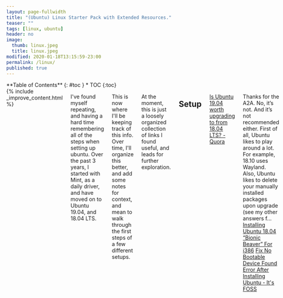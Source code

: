 ```yaml
---
layout: page-fullwidth
title: "(Ubuntu) Linux Starter Pack with Extended Resources."
teaser: ""
tags: [linux, ubuntu]
header: no
image:
  thumb: linux.jpeg
  title: linux.jpeg
modified: 2020-01-18T13:15:59-23:00
permalink: /linux/
published: true
---
```


<div class="row">
<div class="medium-4 medium-push-8 columns" markdown="1">
<div class="panel radius" markdown="1">
**Table of Contents**
{: #toc }
*  TOC
{:toc}
</div>
</div><!-- /.medium-4.columns -->


<div class="medium-8 medium-pull-4 columns" markdown="1">
{% include _improve_content.html %}

I've found myself repeating, and having a hard time remembering all of the steps when setting up ubuntu. Over the past 3 years, I started with Mint, as a daily driver, and have moved on to Ubuntu 19.04, and 18.04 LTS.

This is now where I'll be keeping track of this info. Over time, I'll organize this better, and add some notes for context, and mean to walk through the first steps of a few different setups.


At the moment, this is just a loosely organized collection of links I found useful, and leads for further exploration.

## Setup

[Is Ubuntu 19.04 worth upgrading to from 18.04 LTS? - Quora](https://www.quora.com/Is-Ubuntu-19-04-worth-upgrading-to-from-18-04-LTS)

Thanks for the A2A. No, it’s not. And it’s not recommended either. First of all, Ubuntu likes to play around a lot. For example, 18.10 uses Wayland. Also, Ubuntu likes to delete your manually installed packages upon upgrade (see my other answers f...
[Installing Ubuntu 18.04 “Bionic Beaver” For i386](https://help.ubuntu.com/lts/installation-guide/i386/install.en.pdf)
[Fix No Bootable Device Found Error After Installing Ubuntu - It's FOSS](https://itsfoss.com/no-bootable-device-found-ubuntu/)


### Boot Loaders and Partition Tables

Basically all new systems use UEFI. However, if you are shopping for old laptops, or simply installing linux on some old windows machine you have laying around, then you might run into the legacy setup. The deal is how they are partitioned, MBR vs GPT, and can depend upon your BIOS. So it matters to figure out from the beginning what your system requirements are.

Actually, when I first installed linux, I just hit the install button, and the installer did its magic. It was only later, I puzzled for quite some time over this matter, when trying to "properly" set up a fresh system, not just letting the installer do all the work. 

* [MBR VS GPT, which is the best choice for your computer?](https://www.diskgenius.com/how-to/mbr-vs-gpt.php)
  > 2. If the motherboard on your computer supports UEFI (Unified Extensile Firmware), you can choose GPT.
  > 3. If the motherboard uses legacy BIOS system, you should choose MBR. BIOS does not support GPT-partitioned volumes.
* [Explaining UEFI Firmware for Linux Users - LinuxBabe](https://www.linuxbabe.com/desktop-linux/legacy-bios-vs-uefi-bios)
we will focus on BIOS and UEFI. UEFI BIOS or just UEFI? BIOS is just a specific firmware for IBM compatible PC. So we should call it just UEFI.
* [https://help.ubuntu.com/community/UEFI](https://help.ubuntu.com/community/UEFI)
  > The Extensible Firmware Interface (EFI) or its version 2.x variant, Unified EFI (UEFI) is a firmware type that is widespread on recent computers, especially those more recent than 2010. It is intended to replace the traditional BIOS firmware that is prevalent on earlier machines. This page provides information about installing and booting Ubuntu using UEFI, as well as about switching between UEFI mode and legacy BIOS mode using Ubuntu. Warning /!\ Most modern computers support both UEFI mode and BIOS mode. 
* [How to create an EFI System Partition?](https://superuser.com/questions/764799/how-to-create-an-efi-system-partition)
* [help.ubuntu.com/community/Installation/UEFI-and-BIOS](https://help.ubuntu.com/community/Installation/UEFI-and-BIOS)
* [Legacy Bios, UEFI and SecureBoot ready Ubuntu Live image customiza...](https://linuxconfig.org/legacy-bios-uefi-and-secureboot-ready-ubuntu-live-image-customization)
* [How can I reinstall GRUB to the EFI partition?](https://askubuntu.com/questions/831216/how-can-i-reinstall-grub-to-the-efi-partition)
* [rhboot/efibootmgr](https://github.com/rhboot/efibootmgr)
  * [The rEFInd Boot Manager: Installing rEFInd](http://www.rodsbooks.com/refind/installing.html)
* [Managing EFI Boot Loaders for Linux: CSM: The Good, the Bad, and the Ugly](http://www.rodsbooks.com/efi-bootloaders/csm-good-bad-ugly.html)
* [How do multiple boot loaders work on an EFI system partition](https://unix.stackexchange.com/questions/160500/how-do-multiple-boot-loaders-work-on-an-efi-system-partition)
* [https://help.ubuntu.com/community/Boot-Repair](https://help.ubuntu.com/community/Boot-Repair)
* [Ubuntu installer now supports ZFS on the boot partition](https://news.ycombinator.com/item?id=21179231)


### Partitions

* [Partitions: Planning Your Linux Installation](http://www.control-escape.com/linux/lx-partition.html)
* [How I am partitioning the HDD for Linux setup.](https://dev.to/johnfound/how-i-am-partitioning-the-hdd-for-linux-setup-o7m)
* [Gparted - GNOME Partition Editor](https://gparted.org/download.php)
* [Causing ZFS corruption for fun, profit, and quality assurance](https://news.ycombinator.com/item?id=21175004)

### Install Media

* [How to verify a file using an asc signature file?](https://serverfault.com/questions/896228/how-to-verify-a-file-using-an-asc-signature-file)
As an example, this project offers an *.asc file with a PGP signature to verify the contents of the download (as opposed to a checksum, you can see the empty column): [https://ossec.github.io/downlo](https://ossec.github.io/downlo)...
* [How to Verify a Download in Ubuntu with SHA256 Hash or GPG Key](https://vitux.com/how-to-verify-download-in-ubuntu-with-sha256-hash-gpg-key/)
  > You may have often downloaded some open source software, for instance, various Linux distributions ISO. While downloading, you might also notice a link to download checksum file. What is that link for? Actually, Linux distributions distribute checksum files along with
* [1. How to create a bootable Linux usb stick (mac)](https://www.youtube.com/watch?v=0Zq_JdExHkE&list=PLmoQ11MXEmagwLs0NtjadkyVwc-CFfr4h) (playlist also includes video for creating linux virtual machine)


## Configuration

[How do I configure swappiness?](https://askubuntu.com/questions/103915/how-do-i-configure-swappiness)
[How to add a directory to the PATH?](https://askubuntu.com/questions/60218/how-to-add-a-directory-to-the-path)
[How To Set Up a Firewall with UFW on Ubuntu 18.04](https://linuxize.com/post/how-to-setup-a-firewall-with-ufw-on-ubuntu-18-04/)
  > By default, Ubuntu comes with a firewall configuration tool called UFW (Uncomplicated Firewall). UFW is a user-friendly front-end for managing iptables firewall rules and its main goal is to make managing iptables easier or as the name says uncomplicated.
[Ubuntu 12.10 "Turn screen off when inactive for: Never" still turn...](https://askubuntu.com/questions/216783/ubuntu-12-10-turn-screen-off-when-inactive-for-never-still-turns-off)
[How to install executables](https://unix.stackexchange.com/questions/264562/how-to-install-executables)

* [Things To Do After Installing Ubuntu](https://fosspost.org/tutorials/things-to-do-after-installing-ubuntu)
* [20 Things to do After Installing Ubuntu 18.04 and 18.10](https://itsfoss.com/things-to-do-after-installing-ubuntu-18-04/)
* [Initial Server Setup with Ubuntu 18.04](https://www.digitalocean.com/community/tutorials/initial-server-setup-with-ubuntu-18-04)
  > When you first create a new Ubuntu 18.04 server, there are a few configuration steps that you should take early on as part of the basic setup. This will increase the security and usability of your server and will give you a solid foundation for subseq

vlc, pinta, vscode, keepassxc, git, ssh\gpg 

Install walpapers from old releases of ubuntu:

`sudo apt-get install ubuntu-wallpapers-* edgy-wallpapers feisty-wallpapers gutsy-wallpapers`

* [How to install a deb file, by dpkg -i or by apt?](https://unix.stackexchange.com/questions/159094/how-to-install-a-deb-file-by-dpkg-i-or-by-apt)
  > I have a deb package for installation. Shall I install by dpkg -i my.deb, or by apt? Will both handle the software dependency problem well? If by apt, how can I install from the deb by apt?
* [How to mount a new drive on startup](https://askubuntu.com/questions/154180/how-to-mount-a-new-drive-on-startup)
* [How can I install a package without root access?](https://askubuntu.com/questions/339/how-can-i-install-a-package-without-root-access)

### Dotfiles

* [Understanding Linux configuration files](https://developer.ibm.com/articles/l-config/)
  > This article explains configuration files on a Linux system that control user permissions, system applications, daemons, services, and other administrative tasks in a multi-user, multi-tasking environment. These tasks include managing user accounts, allocating disk quotas, ma...
* [Getting Started With Dotfiles](https://medium.com/@webprolific/getting-started-with-dotfiles-43c3602fd789)
* [dotfiles.github.io](http://dotfiles.github.io/)
* [The Rabbithole Series, Part 1](https://rsapkf.netlify.com/blog/the-rabbithole-series-part-1)
* [logind.conf.5.en.html](https://manpages.debian.org/stretch/systemd/logind.conf.5.en.html)
  > The default configuration is defined during compilation, so a configuration file is only needed when it is necessary to deviate from those defaults. By default, the configuration file in /etc/systemd/ contains commented out entries showing the defaults as a guide to the administrator. This file can be edited to create local overrides.

### Accounts and Permissions

I was having a bit of trouble understanding how to properly set up and operate a user alongside and admin acct

I guess the idea is that the administrator account is the first created automatically (in ubuntu) then create a user account. Although the default administrator requires password for sudo, since 'root' is actually abstracted from the ui. Though not actually root, that administrator does, have generally elevated privs otherwise. So by making a user account, you have an additional layer of security, should some application get loose, it doesn't inherit any administrator privliges from you 

but......... to use sudo from the user account 

you must either su administrator or add the user account to your list of sudoers

and if you break sudo by messing up /etc/sudoers then you can use pkexec as an alternative to sudo to fix it 

* [How to create sudo user on Ubuntu 18.04 Bionic Beaver Linux - Linu...](https://linuxconfig.org/how-to-create-sudo-user-on-ubuntu-18-04-bionic-beaver-linux)
* [Accessing sudo from a non-administrator profile](https://askubuntu.com/questions/368516/accessing-sudo-from-a-non-administrator-profile)
* [How do I add a user to sudoers file?](https://askubuntu.com/a/296270)
  > If you want to add another user or if your username did not install Ubuntu, then you must log in as that user who installed Ubuntu, enter sudo -i to get root prompt; and then enter this command visudo.
  > 
  > I usually add the users I want to have sudo access. You can also add a group to have sudo access. I prefer just adding the users. I added a space in between the following, so it would format better.
  > 
  > `# User_Alias ADMINS = jsmith, mikem`
  > 
  > `dbadmin ALL=(ALL) ALL`
  > 
  > You can also use this command (as root)
  > 
  > `sudo usermod -a -G sudo hduser`
* [How to allow non-superusers to mount any filesystem?](https://unix.stackexchange.com/questions/96625/how-to-allow-non-superusers-to-mount-any-filesystem)
  > Is it possible to allow some particular users (e.g. members of a group) to mount any filesystem without superuser privileges on Linux? Another question might have been "in what ways a user can har...
* [How can I mount partitions in Thunar without password?](https://askubuntu.com/questions/1129416/how-can-i-mount-partitions-in-thunar-without-password)
* [How To Create a Sudo User on Ubuntu [Quickstart]](https://www.digitalocean.com/community/tutorials/how-to-create-a-sudo-user-on-ubuntu-quickstart)
  > The sudo command provides a mechanism for granting administrator privileges, ordinarily only available to the root user, to normal users. This guide will show you the easiest way to create a new user with sudo access on Ubuntu, without having to modif
* [How can I run an application with a GUI as admin from a non-admin ...](https://askubuntu.com/questions/164819/how-can-i-run-an-application-with-a-gui-as-admin-from-a-non-admin-user-session)
  > I defined 2 user accounts: one with admin privilege (with sudo right) => lets call it adminuser. a 2nd one without any privilege => lets call it normaluser and I configure the autologin on this 2n...
* [Removing Root Login And Other First Steps Ubuntu](https://dev.to/davidemily/removing-root-login-and-other-first-steps-ubuntu-54le)
* [The Ultimate Guide to Linux Users, Groups, and Permissions](https://www.stackchief.com/tutorials/Linux%20Users,%20Groups,%20and%20Permissions)
  > Everything you need to know about Linux users, groups, and permissions. Learn about Linux users including system users and regular users, switching to the root user, adding users, removing users, the difference between sudo and su, changing permissions, changing ownership w...
* [Understanding Linux Permissions](https://dev.to/k_penguin_sato/understanding-linux-permissions-397e)

### Desktop

* [Customize Ubuntu 18.04 GNOME With These Simple Tips](https://itsfoss.com/gnome-tricks-ubuntu/)
* [How To Change The GTK, Icon Or GNOME Shell Theme In GNOME](https://www.linuxuprising.com/2018/04/how-to-change-gtk-icon-or-gnome-shell.html)
* [How To Make Your Ubuntu Desktop Faster](https://dev.to/prahladyeri/how-to-trim-your-ubuntu-installation-of-extra-fat-and-make-it-faster-58ib)
* [Rotating screen in Ubuntu and Linux Mint](https://www.faqforge.com/linux/rotating-screen-in-ubuntu-and-linux-mint/)
* [Top 20 GNOME Extensions You Should Be Using Right Now](https://itsfoss.com/best-gnome-extensions/)
  > You can enhance the capacity of your GNOME desktop with extensions. Here, we list the best GNOME extensions to save you the trouble of finding them on your own.
* [Customize Ubuntu 18.04 GNOME With These Simple Tips](https://itsfoss.com/gnome-tricks-ubuntu/)
  > Some basic and some interesting GNOME customization tips to get more out of your Ubuntu 18.04 desktop.



## Use

### Filesytem Navigation

[4.9. /usr/local : Local hierarchy](https://refspecs.linuxfoundation.org/FHS_3.0/fhs/ch04s09.html)
[/usr/bin vs /usr/local/bin on Linux](https://unix.stackexchange.com/questions/8656/usr-bin-vs-usr-local-bin-on-linux)
  > Why are there so many places to put a binary in Linux? There are at least these five: /bin/ /sbin/ /usr/bin/ /usr/local/bin/ /usr/local/sbin/ And on my office box, I do not have write permissions...
[HomeFolder](https://help.ubuntu.com/community/HomeFolder)
[hier - description of the filesystem hierarchy](http://manpages.ubuntu.com/manpages/disco/en/man7/hier.7.html)

![http://blog.danyll.com/content/images/2015/04/linux_directory_map_hd.png](http://blog.danyll.com/content/images/2015/04/linux_directory_map_hd.png)

* [Linux Tutorial - 2. Master File System Navigation](https://ryanstutorials.net/linuxtutorial/navigation.php)
  > This section of the Linux tutorial introduces the basics of the Linux filesystem and commands used to move around it. Also discusses absolute and relative paths.
* [LinuxFilesystemTreeOverview](https://help.ubuntu.com/community/LinuxFilesystemTreeOverview)
  * `/bin` is a place for most commonly used terminal commands, like ls, mount, rm, etc.
  * `/boot` contains files needed to start up the system, including the Linux kernel, a RAM disk image and bootloader configuration files. 
  * `/dev`  contains all device files, which are not regular files but instead refer to various hardware devices on the system, including hard drives.
  * `/etc`  contains system-global configuration files, which affect the system's behavior for all users.
  * `/home` home sweet home, this is the place for users' home directories.
  * `/lib`  contains very important dynamic libraries and kernel modules `/media` is intended as a mount point for external devices, such as hard drives or removable media (floppies, CDs, DVDs). 
  * `/mnt`  is also a place for mount points, but dedicated specifically to "temporarily mounted" devices, such as network filesystems.
  * `/opt`  can be used to store additional software for your system, which is not handled by the package manager.
  * `/proc` is a virtual filesystem that provides a mechanism for kernel to send information to processes. 
  * `/root` is the superuser's home directory, not in `/home/` to allow for booting the system even if `/home/` is not available.
  * `/run`  is a tmpfs (temporary file system) available early in the boot process where ephemeral run-time data is stored. Files under this directory are removed or truncated at the beginning of the boot process. (It deprecates various legacy locations such as `/var/run`, `/var/lock`, `/lib/init/rw` in otherwise non-ephemeral directory trees as well as `/dev/.  *` and `/dev/shm` which are not device files.)
  * `/sbin` contains important administrative commands that should generally only be employed by the superuser.
  * `/srv`  can contain data directories of services such as HTTP (`/srv/www/`) or FTP.
  * `/sys`  is a virtual filesystem that can be accessed to set or obtain information about the kernel's view of the system.
  * `/tmp`  is a place for temporary files used by applications.
  * `/usr`  contains the majority of user utilities and applications, and partly replicates the root directory structure, containing for instance, among others, `/usr/bin/` and `/usr/lib`.
  * `/var`  is dedicated to variable data, such as logs, databases, websites, and temporary spool (e-mail etc.) files that persist from one boot to the next. A notable directory it contains is /var/log where system log files are kept.

### Prevent Overheating

* [Ubuntu: install the meta-package linux-tools-generic](https://linrunner.de/en/tlp/docs/tlp-faq.html)
* [Prevent Your Laptop From Overheating With Thermald And Intel P-Sta...](http://www.webupd8.org/2014/04/prevent-your-laptop-from-overheating.html)
* [Psensor](https://gitlab.com/jeanfi/psensor)
  > It can monitor: the temperature of the motherboard and CPU sensors (using lm-sensors). the temperature of the NVidia GPUs (using XNVCtrl). the temperature of ATI/AMD GPU
* [Most Effective Ways To Reduce Laptop Overheating In Linux - It's FOSS](https://itsfoss.com/reduce-overheating-laptops-linux/)
* [How to control fan speed?](https://askubuntu.com/questions/22108/how-to-control-fan-speed)
* [Intel Temperature Guide](https://forums.tomshardware.com/threads/intel-temperature-guide.1488337/)
  > Update: Oct 9, 2019 Intel Temperature Guide - by CompuTronix Preface The topic of processor temperatures can be very confusing. Conflicting opinions based on misconceptions concerning terminology, specifications and testing leaves users uncertain of how to properly check ...

### Shell

* [How do I restore .bashrc to its default?](https://askubuntu.com/questions/404424/how-do-i-restore-bashrc-to-its-default) 
  > typing source /etc/environment will fix path for the moment, then you can replace `.bashrc` and `.profile`
* [Processing Text with Linux Shell - Part 1](https://dev.to/shamilchoudhury/processing-text-with-linux-shell---part-1-4ajd)
Using sed command to efficiently process text files in linux
* [Syslog : The Complete System Administrator Guide – devconnected](https://devconnected.com/syslog-the-complete-system-administrator-guide/)
  > Complete Guide on understanding the Syslog protocol, syslog message format as well as log forwarding. Best practices included!
* [Learn Enough Command Line to Be Dangerous](https://www.learnenough.com/command-line-tutorial/basics) - Introduction to the Unix command line. 
* [Mac (Bash) to Windows (Command Prompt) mappings](https://zwbetz.com/mac-to-windows-command-line-mappings/) 
* [The Unix Shell - Introducing the Shell](https://github.com/mnyrop/swc-materials/blob/master/bash.md) 
* [Bash Beginners Guide](https://www.tldp.org/LDP/Bash-Beginners-Guide/html/intro_01.html) 
>This is a practical guide which, while not always being too serious, tries to give real-life instead of theoretical examples. I partly wrote it because I don't get excited with stripped down and over-simplified examples written by people who know what they are talking about, showing some really cool Bash feature so much out of its context that you cannot ever use it in practical circumstances. You can read that sort of stuff after finishing this book, which contains exercises and examples that will help you survive in the real world. 
* [http://www.hypexr.org/bash_tutorial.php](http://www.hypexr.org/bash_tutorial.php) 
* [The Bash Academy](https://www.bash.academy/)
* [The new Windows Terminal](https://dev.to/nickymeuleman/the-new-windows-terminal-271j)
* [TIL: A preceding space prevents dangerous commands from going into history](https://dev.to/stefanjudis/til-a-preceding-space-prevents-dangerous-commands-from-going-into-history-5e02)
* [Better bash history search with McFly](https://dev.to/hamatti/better-bash-history-search-with-mcfly-3kck)
* [How to Bookmark commands in Terminal](https://dev.to/thamaraiselvam/how-to-bookmark-commands-in-terminal-2igo)
* [Learning the shell - Lesson 3: Looking around](http://linuxcommand.org/lc3_lts0030.php)
* [51 Useful Lesser Known Commands for Linux Users](https://www.tecmint.com/51-useful-lesser-known-commands-for-linux-users/)
* [Why you should learn just a little Awk - An Awk tutorial by Example](https://gregable.com/2010/09/why-you-should-know-just-little-awk.html)
* [10 simple Linux tips which save 50% of my time in the command line](https://dev.to/javinpaul/10-simple-linux-tips-which-save-50-of-my-time-in-the-command-line-4moo)
* [AWK command in Unix/Linux with examples - GeeksforGeeks](https://www.geeksforgeeks.org/awk-command-unixlinux-examples/)
* [Processing Text with Linux Shell - Part 2](https://dev.to/shamilchoudhury/processing-text-with-linux-shell---part-2--ogo)
* [dylanaraps/pure-bash-bible](https://github.com/dylanaraps/pure-bash-bible)
* [15 Practical Grep Command Examples In Linux / UNIX](https://www.thegeekstuff.com/2009/03/15-practical-unix-grep-command-examples)
* [How to Save a File in Vi / Vim Editor in Linux](https://www.tecmint.com/save-file-in-vi-vim-editor-in-linux/)

#### Scripting

* [Shell Scripting Tutorial](https://www.shellscript.sh/)
  > This tutorial is written to help people understand some of the basics of shell script programming (aka shell scripting), and hopefully to introduce some of the possibilities of simple but powerful programming available under the Bourne shell. As such, it has been written as a...
* [How to write idempotent Bash scripts](https://arslan.io/2019/07/03/how-to-write-idempotent-bash-scripts/)

#### ZSH
* [Oh My Zsh - a delightful & open source framework for Zsh](https://ohmyz.sh/)
* [How to Setup ZSH and Oh-my-zsh on Linux](https://www.howtoforge.com/tutorial/how-to-setup-zsh-and-oh-my-zsh-on-linux/)
* [robbyrussell/oh-my-zsh](https://github.com/robbyrussell/oh-my-zsh/wiki/Installing-ZSH)

### Encrypted Home Folders

[How to decrypt a Ubuntu 16.10 encrypted home folder?](https://superuser.com/questions/1300415/how-to-decrypt-a-ubuntu-16-10-encrypted-home-folder)
  > I have a defunct Ubuntu 16.10 installation* on a separate hard drive. There are files on that drive, in my home directory, that I need access to, but are encrypted using Ubuntu's "encrypt home fold...

[Encrypted folders on Ubuntu Linux using eCryptfs on an external ha...](https://opensourcehacker.com/2011/04/15/encrypted-folders-on-ubuntu-linux-using-ecryptfs-on-an-external-hard-drive/)
  > This blog post continues my Ubuntu encryption tools testing. Previously there was an example for losetup. However, with the latest Ubuntus eCryptfs is recommended instead. eCrypfs makes one directory in a file-system crypted. Since it does not work on a partition level, you d...

##  Networking

[https://netfilter.org/documentation/HOWTO//networking-concepts-HOWTO-2.html](https://netfilter.org/documentation/HOWTO//networking-concepts-HOWTO-2.html)

[How to Find What Devices are Connected to Network in Linux - It's FOSS](https://itsfoss.com/how-to-find-what-devices-are-connected-to-network-in-ubuntu/)

[How to set a Static IP in Ubuntu – Ubuntu Network Confirguration](http://www.sudo-juice.com/how-to-set-a-static-ip-in-ubuntu-network-confirguration/)

[How to Find What Devices are Connected to Network in Linux - It's FOSS](https://itsfoss.com/how-to-find-what-devices-are-connected-to-network-in-ubuntu/)
[Setting up an ad-blocking VPN with Wireguard and Pihole](https://drexl.me/guides/wireguard-pihole-vpn-setup.html)

[https://help.ubuntu.com/community/Internet/ConnectionSharing](https://help.ubuntu.com/community/Internet/ConnectionSharing) 

[Connect two computers with SSH in a home LAN](https://askubuntu.com/questions/1107987/connect-two-computers-with-ssh-in-a-home-lan)

I have two ubuntu computer shared the same wifi and desire to reach another from one's terminal. First create an user on the second computer named "Second" and hostname "Algorithms" Then tried to

[Nutty](https://babluboy.github.io/nutty/)
Nutty is a Network Utility made for elementary OS

[How To Set Up a Firewall with UFW on Ubuntu 18.04](https://linuxize.com/post/how-to-setup-a-firewall-with-ufw-on-ubuntu-18-04/)

By default, Ubuntu comes with a firewall configuration tool called UFW (Uncomplicated Firewall). UFW is a user-friendly front-end for managing iptables firewall rules and its main goal is to make managing iptables easier or as the name says uncomplicated.

[Linux Server](http://researchhubs.com/post/computing/linux-basic/index.html)

[EtherApe](https://sourceforge.net/projects/etherape/)

EtherApe is a graphical network monitor modeled after etherman. Featuring Ethernet, IP, TCP, FDDI, Token Ring and wireless modes, it displays network activity graphically.

[https://twitter.com/qw5kcmv3/status/1188145406200500230?s=12](https://twitter.com/qw5kcmv3/status/1188145406200500230?s=12)
> This week we discussed tunneling with SSH, so I feel it is appropriate to highlight this great book dedicated to SSH. You think you know how to use all the features of SSH, but you don't, and Googling isn't going to provide you this comprehensive compilation. #DailyBookDrop

[bryanpkc/corkscrew](https://github.com/bryanpkc/corkscrew)

A tool for tunneling SSH through HTTP proxies. Contribute to bryanpkc/corkscrew development by creating an account on GitHub.

[Introduction to Linux Hardening](https://dev.to/terceranexus6/introduction-to-linux-hardening-5aj1)

## Tools

[Some Awesome Linux Tools To Make Your Tech Life Easier](https://dev.to/prahladyeri/some-awesome-linux-tools-to-make-your-tech-life-easier-4h3p)

[My Favorite Linux Tools](https://dev.to/antjanus/my-favorite-linux-tools-12be)

[‎Libre Lounge: 27: Cool Tools of Summer '19 on Apple Podcasts](https://podcasts.apple.com/us/podcast/libre-lounge/id1466213478?i=1000450489684)

[Top 15 Linux Data Recovery Tools: The Professionals' Choice](https://www.ubuntupit.com/top-15-linux-data-recovery-tools-the-professionals-choice/)

Linux data recovery tools are inseparable parts to the Linux users for preserving their data securely surpassing unexpected failure of hard disk.

[https://kdenlive.org/en/](https://kdenlive.org/en/)
Kdenlive is an acronym for KDE Non-Linear Video Editor. It is primarily aimed at the GNU/Linux platform but also works on BSD and MacOS. It is currently being ported to Windows as a GSOC project.

[crontab.guru - the cron schedule expression editor](https://crontab.guru/)
An easy to use editor for crontab schedules.


## Graphics

[Intel graphics](https://wiki.archlinux.org/index.php/Intel_graphics)

[https://wiki.archlinux.org/index.php/Xrandr#Adding_undetected_resolutions](https://wiki.archlinux.org/index.php/Xrandr#Adding_undetected_resolutions)

##  🐧-gnu

GNU Project had been working since 1984

[Linux and the GNU System](https://hackernoon.com/linux-and-the-gnu-system-fem53q09)

For more information see also the GNU/Linux FAQ, and Why GNU/Linux?

[The GNU Manifesto - GNU Project - Free Software Foundation](https://www.gnu.org/gnu/manifesto.html)

[Overview of the GNU System - GNU Project - Free Software Foundation](https://www.gnu.org/gnu/gnu-history.html)

##  Version Management

[https://rvm.io/integration/bundler](https://rvm.io/integration/bundler)

[Version Management for Ruby, Python, Node and Rust](https://booyaa.wtf/2018/version-management-ruby-python-node-rust/)

[How To Install Ruby on Rails with rbenv on Ubuntu 18.04](https://www.digitalocean.com/community/tutorials/how-to-install-ruby-on-rails-with-rbenv-on-ubuntu-18-04)




##  🐧-editors

[Setup VS Code for Efficient PHP Development](https://news.ycombinator.com/item?id=20477793)

[PacVim – PacVim is a game that teaches you vim commands](https://news.ycombinator.com/item?id=20785952)


["Damn! Now I have to use Vim"](https://dev.to/pencillr/looks-like-i-have-to-use-vim-now-3988)

[History and Effective Use of Vim](https://news.ycombinator.com/item?id=20481512)


</div>